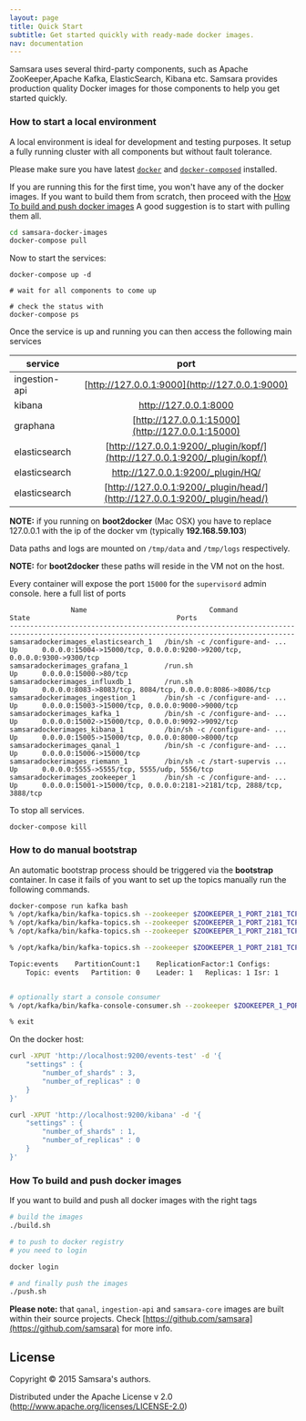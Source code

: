 ```yaml
---
layout: page
title: Quick Start
subtitle: Get started quickly with ready-made docker images.
nav: documentation
---
```


Samsara uses several third-party components, such as Apache ZooKeeper,Apache Kafka, ElasticSearch, Kibana etc.
Samsara provides production quality Docker images for those components to help you get started quickly.

### How to start a local environment

A local environment is ideal for development and testing purposes.
It setup a fully running cluster with all components but without
fault tolerance.

Please make sure you have latest [`docker`](https://docs.docker.com/)
and [`docker-composed`](https://docs.docker.com/compose/install/)
installed.

If you are running this for the first time, you won't have any
of the docker images. If you want to build them from scratch, then proceed
with the [How To build and push docker images](#how-to-build-and-push-docker-images)
A good suggestion is to start with pulling them all.

```bash
cd samsara-docker-images
docker-compose pull
```

Now to start the services:

```
docker-compose up -d

# wait for all components to come up

# check the status with
docker-compose ps

```

Once the service is up and running you can then access
the following main services

| service       |               port                               |
|---------------|:------------------------------------------------:|
| ingestion-api | [http://127.0.0.1:9000](http://127.0.0.1:9000)   |
| kibana        | [http://127.0.0.1:8000 ](http://127.0.0.1:8000)  |
| graphana	| [http://127.0.0.1:15000](http://127.0.0.1:15000) |
| elasticsearch | [http://127.0.0.1:9200/_plugin/kopf/](http://127.0.0.1:9200/_plugin/kopf/) |
| elasticsearch | [http://127.0.0.1:9200/_plugin/HQ/  ](http://127.0.0.1:9200/_plugin/HQ/  ) |
| elasticsearch | [http://127.0.0.1:9200/_plugin/head/](http://127.0.0.1:9200/_plugin/head/) |

**NOTE:** if you running on **boot2docker** (Mac OSX) you have to
replace 127.0.0.1 with the ip of the docker vm (typically **192.168.59.103**)

Data paths and logs are mounted on `/tmp/data` and `/tmp/logs` respectively.

**NOTE:** for **boot2docker** these paths will reside in the VM not on the host.


Every container will expose the port `15000` for the `supervisord` admin console.
here a full list of ports

```
               Name                              Command               State                                    Ports
--------------------------------------------------------------------------------------------------------------------------------------------
samsaradockerimages_elasticsearch_1   /bin/sh -c /configure-and- ...   Up      0.0.0.0:15004->15000/tcp, 0.0.0.0:9200->9200/tcp, 0.0.0.0:9300->9300/tcp
samsaradockerimages_grafana_1         /run.sh                          Up      0.0.0.0:15000->80/tcp
samsaradockerimages_influxdb_1        /run.sh                          Up      0.0.0.0:8083->8083/tcp, 8084/tcp, 0.0.0.0:8086->8086/tcp
samsaradockerimages_ingestion_1       /bin/sh -c /configure-and- ...   Up      0.0.0.0:15003->15000/tcp, 0.0.0.0:9000->9000/tcp
samsaradockerimages_kafka_1           /bin/sh -c /configure-and- ...   Up      0.0.0.0:15002->15000/tcp, 0.0.0.0:9092->9092/tcp
samsaradockerimages_kibana_1          /bin/sh -c /configure-and- ...   Up      0.0.0.0:15005->15000/tcp, 0.0.0.0:8000->8000/tcp
samsaradockerimages_qanal_1           /bin/sh -c /configure-and- ...   Up      0.0.0.0:15006->15000/tcp
samsaradockerimages_riemann_1         /bin/sh -c /start-supervis ...   Up      0.0.0.0:5555->5555/tcp, 5555/udp, 5556/tcp
samsaradockerimages_zookeeper_1       /bin/sh -c /configure-and- ...   Up      0.0.0.0:15001->15000/tcp, 0.0.0.0:2181->2181/tcp, 2888/tcp, 3888/tcp
```

To stop all services.

```
docker-compose kill
```

### How to do manual bootstrap

An automatic bootstrap process should be triggered via the **bootstrap** container.
In case it fails of you want to set up the topics manually run the following commands.

```bash
docker-compose run kafka bash
% /opt/kafka/bin/kafka-topics.sh --zookeeper $ZOOKEEPER_1_PORT_2181_TCP_ADDR --create --topic ingestion --replication-factor 1 --partitions 5
% /opt/kafka/bin/kafka-topics.sh --zookeeper $ZOOKEEPER_1_PORT_2181_TCP_ADDR --create --topic ingestion-kv --replication-factor 1 --partitions 5
% /opt/kafka/bin/kafka-topics.sh --zookeeper $ZOOKEEPER_1_PORT_2181_TCP_ADDR --create --topic events --replication-factor 1 --partitions 5

% /opt/kafka/bin/kafka-topics.sh --zookeeper $ZOOKEEPER_1_PORT_2181_TCP_ADDR --describe

Topic:events	PartitionCount:1	ReplicationFactor:1	Configs:
	Topic: events	Partition: 0	Leader: 1	Replicas: 1	Isr: 1


# optionally start a console consumer
% /opt/kafka/bin/kafka-console-consumer.sh --zookeeper $ZOOKEEPER_1_PORT_2181_TCP_ADDR --topic events

% exit
```

On the docker host:

```bash
curl -XPUT 'http://localhost:9200/events-test' -d '{
    "settings" : {
        "number_of_shards" : 3,
        "number_of_replicas" : 0
    }
}'

curl -XPUT 'http://localhost:9200/kibana' -d '{
    "settings" : {
        "number_of_shards" : 1,
        "number_of_replicas" : 0
    }
}'
```


### How To build and push docker images

If you want to build and push all docker images with the right tags

```bash
# build the images
./build.sh

# to push to docker registry
# you need to login

docker login

# and finally push the images
./push.sh
```

**Please note:** that `qanal`, `ingestion-api` and `samsara-core` images are built
within their source projects.
Check [https://github.com/samsara](https://github.com/samsara) for
more info.

## License

Copyright © 2015 Samsara's authors.

Distributed under the Apache License v 2.0 (http://www.apache.org/licenses/LICENSE-2.0)
